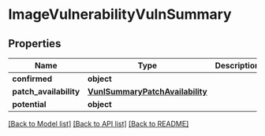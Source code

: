 # ImageVulnerabilityVulnSummary

## Properties
Name | Type | Description | Notes
------------ | ------------- | ------------- | -------------
**confirmed** | **object** |  | [optional] 
**patch_availability** | [**VunlSummaryPatchAvailability**](VunlSummaryPatchAvailability.md) |  | [optional] 
**potential** | **object** |  | [optional] 

[[Back to Model list]](../README.md#documentation-for-models) [[Back to API list]](../README.md#documentation-for-api-endpoints) [[Back to README]](../README.md)

